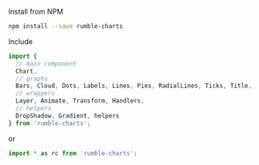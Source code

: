 Install from NPM

```bash
npm install --save rumble-charts
```

Include

```javascript static
import {
  // main component
  Chart, 
  // graphs
  Bars, Cloud, Dots, Labels, Lines, Pies, RadialLines, Ticks, Title,
  // wrappers
  Layer, Animate, Transform, Handlers,
  // helpers
  DropShadow, Gradient, helpers
} from 'rumble-charts';
```

or
```javascript static
import * as rc from 'rumble-charts';
```
